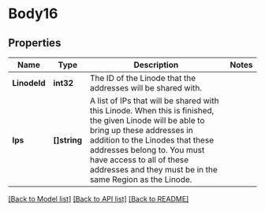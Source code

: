 # Body16

## Properties
Name | Type | Description | Notes
------------ | ------------- | ------------- | -------------
**LinodeId** | **int32** | The ID of the Linode that the addresses will be shared with.  | 
**Ips** | **[]string** | A list of IPs that will be shared with this Linode.  When this is finished, the given Linode will be able to bring up these addresses in addition to the Linodes that these addresses belong to.  You must have access to all of these addresses and they must be in the same Region as the Linode.  | 

[[Back to Model list]](../README.md#documentation-for-models) [[Back to API list]](../README.md#documentation-for-api-endpoints) [[Back to README]](../README.md)


